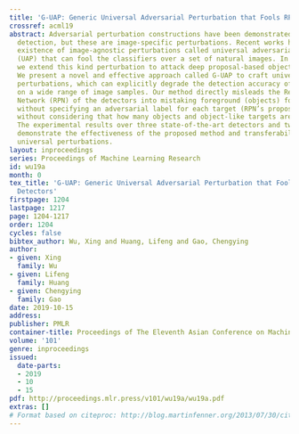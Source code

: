```yaml
---
title: 'G-UAP: Generic Universal Adversarial Perturbation that Fools RPN-based Detectors'
crossref: acml19
abstract: Adversarial perturbation constructions have been demonstrated for object
  detection, but these are image-specific perturbations. Recent works have shown the
  existence of image-agnostic perturbations called universal adversarial perturbation
  (UAP) that can fool the classifiers over a set of natural images. In this paper,
  we extend this kind perturbation to attack deep proposal-based object detectors.
  We present a novel and effective approach called G-UAP to craft universal adversarial
  perturbations, which can explicitly degrade the detection accuracy of a detector
  on a wide range of image samples. Our method directly misleads the Region Proposal
  Network (RPN) of the detectors into mistaking foreground (objects) for background
  without specifying an adversarial label for each target (RPN’s proposal), and even
  without considering that how many objects and object-like targets are in the image.
  The experimental results over three state-of-the-art detectors and two datasets
  demonstrate the effectiveness of the proposed method and transferability of the
  universal perturbations.
layout: inproceedings
series: Proceedings of Machine Learning Research
id: wu19a
month: 0
tex_title: 'G-UAP: Generic Universal Adversarial Perturbation that Fools RPN-based
  Detectors'
firstpage: 1204
lastpage: 1217
page: 1204-1217
order: 1204
cycles: false
bibtex_author: Wu, Xing and Huang, Lifeng and Gao, Chengying
author:
- given: Xing
  family: Wu
- given: Lifeng
  family: Huang
- given: Chengying
  family: Gao
date: 2019-10-15
address: 
publisher: PMLR
container-title: Proceedings of The Eleventh Asian Conference on Machine Learning
volume: '101'
genre: inproceedings
issued:
  date-parts:
  - 2019
  - 10
  - 15
pdf: http://proceedings.mlr.press/v101/wu19a/wu19a.pdf
extras: []
# Format based on citeproc: http://blog.martinfenner.org/2013/07/30/citeproc-yaml-for-bibliographies/
---
```

